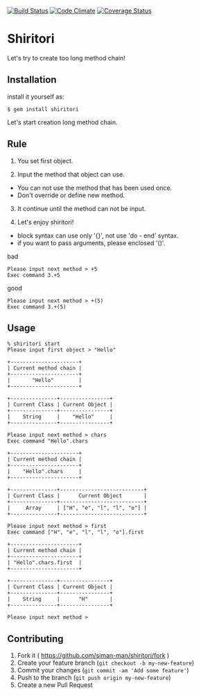 [![Build Status](https://travis-ci.org/siman-man/shiritori.svg?branch=master)](https://travis-ci.org/siman-man/shiritori)
[![Code Climate](https://codeclimate.com/github/siman-man/shiritori.png)](https://codeclimate.com/github/siman-man/shiritori)
[![Coverage Status](https://coveralls.io/repos/siman-man/shiritori/badge.png)](https://coveralls.io/r/siman-man/shiritori)

# Shiritori

Let's try to create too long method chain!

## Installation

install it yourself as:

    $ gem install shiritori

Let's start creation long method chain.

## Rule

1. You set first object.

2. Input the method that object can use.
  * You can not use the method that has been used once.
  * Don't override or define new method.

3. It continue until the method can not be input.

4. Let's enjoy shiritori!

- block syntax can use only '{}', not use 'do - end' syntax.
- if you want to pass arguments, please enclosed '()'. 

bad

```
Please input next method > +5
Exec command 3.+5
```

good

```
Please input next method > +(5)
Exec command 3.+(5)
```
 
## Usage

```
% shiritori start                   
Please input first object > "Hello"

+----------------------+
| Current method chain |
+----------------------+
|       "Hello"        |
+----------------------+

+---------------+----------------+
| Current Class | Current Object |
+---------------+----------------+
|    String     |    "Hello"     |
+---------------+----------------+

Please input next method > chars
Exec command "Hello".chars

+----------------------+
| Current method chain |
+----------------------+
|    "Hello".chars     |
+----------------------+

+---------------+---------------------------+
| Current Class |      Current Object       |
+---------------+---------------------------+
|     Array     | ["H", "e", "l", "l", "o"] |
+---------------+---------------------------+

Please input next method > first
Exec command ["H", "e", "l", "l", "o"].first

+----------------------+
| Current method chain |
+----------------------+
| "Hello".chars.first  |
+----------------------+

+---------------+----------------+
| Current Class | Current Object |
+---------------+----------------+
|    String     |      "H"       |
+---------------+----------------+

Please input next method >
```

## Contributing

1. Fork it ( https://github.com/siman-man/shiritori/fork )
2. Create your feature branch (`git checkout -b my-new-feature`)
3. Commit your changes (`git commit -am 'Add some feature'`)
4. Push to the branch (`git push origin my-new-feature`)
5. Create a new Pull Request

